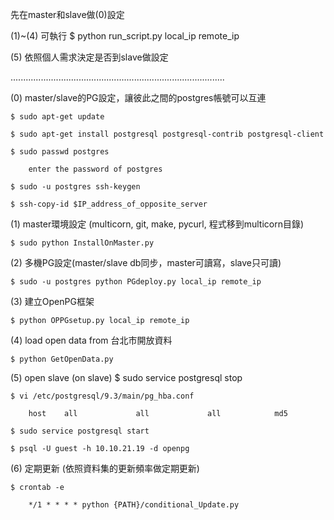 先在master和slave做(0)設定

(1)~(4) 可執行 $ python run_script.py local_ip remote_ip

(5) 依照個人需求決定是否到slave做設定


.....................................................................................


(0) master/slave的PG設定，讓彼此之間的postgres帳號可以互連

	$ sudo apt-get update

	$ sudo apt-get install postgresql postgresql-contrib postgresql-client

	$ sudo passwd postgres

		enter the password of postgres

	$ sudo -u postgres ssh-keygen

	$ ssh-copy-id $IP_address_of_opposite_server




(1) master環境設定 (multicorn, git, make, pycurl, 程式移到multicorn目錄)

	$ sudo python InstallOnMaster.py


	
(2) 多機PG設定(master/slave db同步，master可讀寫，slave只可讀)

	$ sudo -u postgres python PGdeploy.py local_ip remote_ip




(3) 建立OpenPG框架

	$ python OPPGsetup.py local_ip remote_ip



(4) load open data from 台北市開放資料

	$ python GetOpenData.py

	

(5) open slave (on slave)
	$ sudo service postgresql stop
	
	$ vi /etc/postgresql/9.3/main/pg_hba.conf

		host    all             all             all            md5

	$ sudo service postgresql start
	
	$ psql -U guest -h 10.10.21.19 -d openpg
	


(6) 定期更新 (依照資料集的更新頻率做定期更新)

	$ crontab -e
	
		*/1 * * * * python {PATH}/conditional_Update.py
